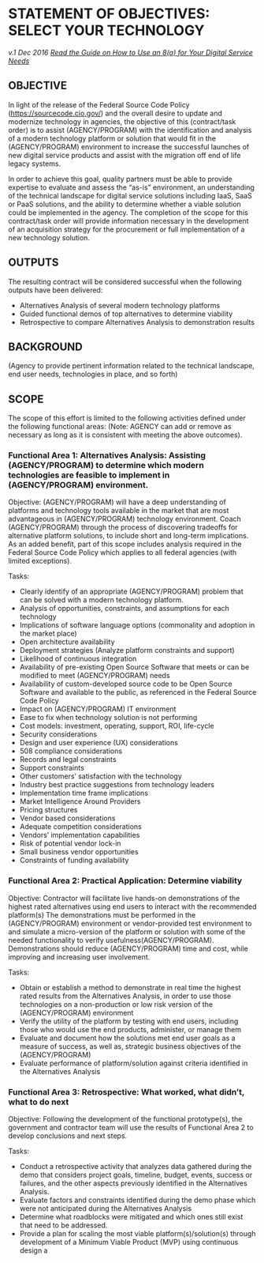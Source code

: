 # STATEMENT OF OBJECTIVES: SELECT YOUR TECHNOLOGY
*v.1 Dec 2016*
*[Read the Guide on How to Use an 8(a) for Your Digital Service Needs](/sba-docs/how_to_8a.md)* 

## OBJECTIVE

In light of the release of the Federal Source Code Policy (https://sourcecode.cio.gov/)  and the overall desire to update and modernize technology in agencies, the objective of this (contract/task order) is to assist (AGENCY/PROGRAM) with the identification and analysis of a modern technology platform or solution that would fit in the (AGENCY/PROGRAM) environment to increase the successful launches of new digital service products and assist with the migration off end of life legacy systems.  

In order to achieve this goal, quality partners must be able to provide expertise to evaluate and assess the “as-is” environment, an understanding of the technical landscape for digital service solutions including IaaS, SaaS or PaaS solutions, and the ability to determine whether a viable solution could be implemented in the agency.  The completion of the scope for this contract/task order will provide information necessary in the development of an acquisition strategy for the procurement or full implementation of a new technology solution. 

## OUTPUTS

The resulting contract will be considered successful when the following outputs have been delivered: 

*	Alternatives Analysis of several modern technology platforms
*	Guided functional demos of top alternatives to determine viability
*	Retrospective to compare Alternatives Analysis to demonstration results

## BACKGROUND

(Agency to provide pertinent information related to the technical landscape, end user needs, technologies in place, and so forth)

## SCOPE

The scope of this effort is limited to the following activities defined under the following functional areas: (Note: AGENCY can add or remove as necessary as long as it is consistent with meeting the above outcomes).

### Functional Area 1: Alternatives Analysis: Assisting (AGENCY/PROGRAM) to determine which modern technologies are feasible to implement in (AGENCY/PROGRAM) environment.

Objective: (AGENCY/PROGRAM) will have a deep understanding of platforms and technology tools available in the market that are most advantageous in (AGENCY/PROGRAM) technology environment. Coach (AGENCY/PROGRAM) through the process of discovering tradeoffs for alternative platform solutions, to include short and long-term implications. As an added benefit, part of this scope includes analysis required in the Federal Source Code Policy which applies to all federal agencies (with limited exceptions).

Tasks: 

*	Clearly identify of an appropriate (AGENCY/PROGRAM) problem that can be solved with a modern technology platform.
*	Analysis of opportunities, constraints, and assumptions for each technology
  *	Implications of software language options (commonality and adoption in the market place)
  *	Open architecture availability
  *	Deployment strategies (Analyze platform constraints and support)
  *	Likelihood of continuous integration
  *	Availability of pre-existing Open Source Software that meets or can be modified to meet (AGENCY/PROGRAM) needs
  *	Availability of custom-developed source code to be Open Source Software and available to the public, as referenced in the Federal Source Code Policy
  *	Impact on (AGENCY/PROGRAM) IT environment
  *	Ease to fix  when technology solution is not performing
  *	Cost models: investment, operating, support, ROI, life-cycle
  *	Security considerations
  *	Design and user experience (UX) considerations
  *	508 compliance considerations
  *	Records and legal constraints
  *	Support constraints
  *	Other customers’ satisfaction with the technology
  *	Industry best practice suggestions from technology leaders
  *	Implementation time frame implications
*	Market Intelligence Around Providers
  *	Pricing structures
  *	Vendor based considerations
  *	Adequate competition considerations
  *	Vendors’ implementation capabilities
  *	Risk of potential vendor lock-in
  *	Small business vendor opportunities
  *	Constraints of funding availability

### Functional Area 2: Practical Application: Determine viability

Objective: Contractor will facilitate live hands-on demonstrations of the highest rated alternatives using end users to interact with the recommended platform(s) The demonstrations must be performed in the (AGENCY/PROGRAM) environment or vendor-provided test environment to and simulate a micro-version of the platform or solution with some of the  needed functionality to verify usefulness(AGENCY/PROGRAM). Demonstrations should reduce (AGENCY/PROGRAM) time and cost, while improving and increasing user involvement.

Tasks: 

* Obtain or establish a method to demonstrate in real time the highest rated results from the Alternatives Analysis, in order to use those technologies on a non-production or low risk version of the (AGENCY/PROGRAM) environment
*	Verify the utility of the platform by testing with end users, including those who would use the end products, administer, or manage them
*	Evaluate and document how the solutions met end user goals as a measure of success, as well as, strategic business objectives of the (AGENCY/PROGRAM)
*	Evaluate performance of platform/solution against criteria identified in the Alternatives Analysis


### Functional Area 3: Retrospective: What worked, what didn’t, what to do next 

Objective: Following the development of the functional prototype(s), the government and contractor team will use the results of Functional Area 2 to develop conclusions and next steps. 

Tasks: 

*	Conduct a retrospective activity that analyzes data gathered during the demo that considers project  goals, timeline, budget, events, success or failures, and the other aspects previously identified in the Alternatives Analysis.
*	Evaluate factors and constraints identified during the demo phase which were not anticipated during the Alternatives Analysis
*	Determine what roadblocks were mitigated and which ones still exist that need to be addressed. 
*	Provide a plan for scaling the most viable platform(s)/solution(s) through development of a Minimum Viable Product (MVP) using continuous design a
